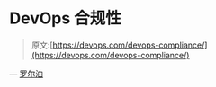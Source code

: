 # DevOps 合规性

> 原文:[https://devops.com/devops-compliance/](https://devops.com/devops-compliance/)

— [罗尔泊](https://devops.com/author/breselman/)